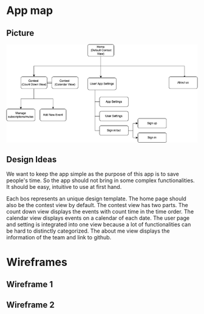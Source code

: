# App map
## Picture
![My image](appmap.png)

## Design Ideas
We want to keep the app simple as the purpose of this app is to save people's time. So the app should not bring in some complex functionalities. It should be easy, intuitive to use at first hand. 

Each bos represents an unique design template. The home page should also be the contest view by default. The contest view has two parts. The count down view displays the events with count time in the time order. The calendar view displays events on a calendar of each date. The user page and setting is integrated into one view because a lot of functionalities can be hard to distinctly categorized. The about me view displays the information of the team and link to github.

# Wireframes

## Wireframe 1

## Wireframe 2